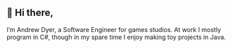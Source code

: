 ## 👋 Hi there,

I’m Andrew Dyer, a Software Engineer for games studios.
  At work I mostly program in C#, though in my spare time I enjoy making toy projects in Java.
  
<!---
SephiraAndy/SephiraAndy is a ✨ special ✨ repository because its `README.md` (this file) appears on your GitHub profile.
You can click the Preview link to take a look at your changes.
--->
